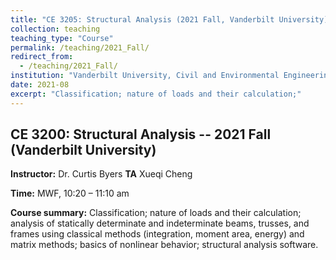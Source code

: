 ```yaml
---
title: "CE 3205: Structural Analysis (2021 Fall, Vanderbilt University)"
collection: teaching
teaching_type: "Course"
permalink: /teaching/2021_Fall/ 
redirect_from:
  - /teaching/2021_Fall/ 
institution: "Vanderbilt University, Civil and Environmental Engineering"
date: 2021-08
excerpt: "Classification; nature of loads and their calculation;"
---
```


## CE 3200: Structural Analysis -- 2021 Fall (Vanderbilt University)

**Instructor:** Dr. Curtis Byers
**TA** Xueqi Cheng

**Time:**  MWF, 10:20 – 11:10 am 

**Course summary:** Classification; nature of loads and their calculation; analysis of statically determinate and indeterminate beams, trusses, and frames using classical methods (integration, moment area, energy) and matrix methods; basics of nonlinear behavior; structural analysis software. 
